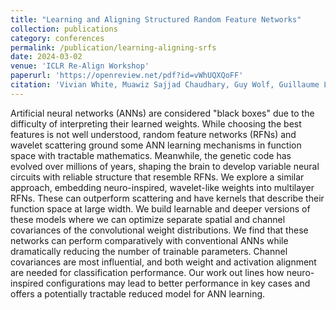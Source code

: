 ```yaml
---
title: "Learning and Aligning Structured Random Feature Networks"
collection: publications
category: conferences
permalink: /publication/learning-aligning-srfs
date: 2024-03-02
venue: 'ICLR Re-Align Workshop'
paperurl: 'https://openreview.net/pdf?id=vWhUQXQoFF'
citation: 'Vivian White, Muawiz Sajjad Chaudhary, Guy Wolf, Guillaume Lajoie, and Kameron Decker Harris. Learning and aligning structured random feature networks. In ICLR 2024 Workshop on Representational Alignment, 2024. URL https://openreview.net/forum?id=vWhUQXQoFF.'
---
```


Artificial neural networks (ANNs) are considered "black boxes" due to the difficulty of interpreting their learned weights. While choosing the best features is not well understood, random feature networks (RFNs) and wavelet scattering ground some ANN learning mechanisms in function space with tractable mathematics. Meanwhile, the genetic code has evolved over millions of years, shaping the brain to develop variable neural circuits with reliable structure that resemble RFNs. We explore a similar approach, embedding neuro-inspired, wavelet-like weights into multilayer RFNs. These can outperform scattering and have kernels that describe their function space at large width. We build learnable and deeper versions of these models where we can optimize separate spatial and channel covariances of the convolutional weight distributions. We find that these networks can perform comparatively with conventional ANNs while dramatically reducing the number of trainable parameters. Channel covariances are most influential, and both weight and activation alignment are needed for classification performance. Our work out lines how neuro-inspired configurations may lead to better performance in key cases and offers a potentially tractable reduced model for ANN learning.
